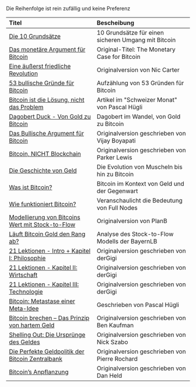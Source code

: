 Die Reihenfolge ist rein zufällig und keine Preferenz

| Titel                                                                         | Bescheibung                                    | 
| :--------------------------------------------------------------------------   | :--------------------------------------------- |
| [Die 10 Grundsätze](https://blockinfo.ch/bitcoin-nutzen/10-grundsaetze/)      | 10 Grundsätze für einen sicheren Umgang mit Bitcoin |               
| [Das monetäre Argument für Bitcoin](https://kurzelinks.de/pa95)               | Original-Titel: The Monetary Case for Bitcoin  |       
| [Eine äußerst friedliche Revolution](https://kurzelinks.de/c5qh)              | Originalversion von Nic Carter                |  
| [53 bullische Gründe für Bitcoin](https://kurzelinks.de/qb6r)                 | Aufzählung von 53 Gründen für Bitcoin        | 
| [Bitcoin ist die Lösung, nicht das Problem](https://kurzelinks.de/sfy1)       | Artikel im "Schweizer Monat" von Pascal Hügli | 
| [Dagobert Duck - Von Gold zu Bitcoin](https://kurzelinks.de/if8r)             | Dagobert im Wandel, von Gold zu Bitcoin      | 
| [Das Bullische Argument für Bitcoin](https://kurzelinks.de/j7ry)              | Originalversion geschrieben von Vijay Boyapati | 
| [Bitcoin, NICHT Blockchain](https://kurzelinks.de/hpc6)                       | Originalversion geschrieben von Parker Lewis              |   
| [Die Geschichte von Geld](https://kurzelinks.de/yluf)                         | Die Evolution von Muscheln bis hin zu Bitcoin|
| [Was ist Bitcoin?](https://kurzelinks.de/hshi)                                | Bitcoin im Kontext von Geld und der Gegenwart | 
| [Wie funktioniert Bitcoin?](https://kurzelinks.de/nsku)                       | Veranschaulicht die Bedeutung von Full Nodes  | 
| [Modellierung von Bitcoins Wert mit Stock-to-Flow](https://kurzelinks.de/xj9w)| Originalversion von PlanB                   | 
| [Läuft Bitcoin Gold den Rang ab?](https://kurzelinks.de/2971)                 | Analyse des Stock-to-Flow Modells der BayernLB |  
| [21 Lektionen - Intro + Kapitel I: Philosophie](https://kurzelinks.de/m455)   | Originalversion geschrieben von derGigi      | 
| [21 Lektionen - Kapitel II: Wirtschaft](https://kurzelinks.de/7fjy)           | Originalversion geschrieben von derGigi      | 
| [21 Lektionen - Kapitel III: Technologie](https://kurzelinks.de/egkc)         | Originalversion geschrieben von derGigi      | 
| [Bitcoin: Metastase einer Meta-Idee](https://kurzelinks.de/dw2t)              | Geschrieben von Pascal Hügli      | 
| [Bitcoin brechen – Das Prinzip von hartem Geld](https://kurzelinks.de/z3ug)   | Originalversion geschrieben von Ben Kaufman      | 
| [Shelling Out: Die Ursprünge des Geldes](https://kurzelinks.de/o6hi)          | Originalversion geschrieben von Nick Szabo      | 
| [Die Perfekte Geldpolitik der Bitcoin Zentralbank](https://kurzelinks.de/xx2c)| Originalversion geschrieben von Pierre Rochard  | 
| [Bitcoin’s Anpflanzung](https://kurzelinks.de/11br)              | Originalversion geschrieben von Dan Held      | 

